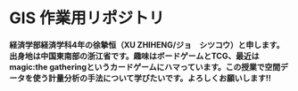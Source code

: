 # GIS 作業用リポジトリ
#### 経済学部経済学科4年の徐摯恒（XU ZHIHENG/ジョ　シツコウ）と申します。出身地は中国東南部の浙江省です。趣味はボードゲームとTCG、最近はmagic:the gatheringというカードゲームにハマっています。この授業で空間データを使う計量分析の手法について学びたいです。よろしくお願いします!!

